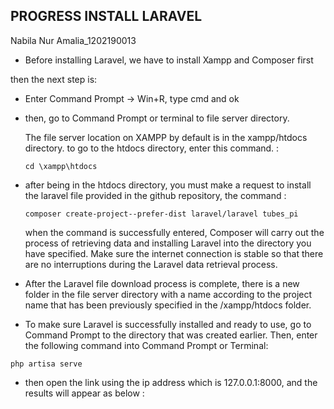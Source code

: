 ## PROGRESS INSTALL LARAVEL

Nabila Nur Amalia_1202190013

- Before installing Laravel, we have to install Xampp and Composer first

then the next step is:

- Enter Command Prompt -> Win+R, type cmd and ok

- then, go to Command Prompt or terminal to file server directory. 

  The file server location on XAMPP by default is in the xampp/htdocs directory. to go to the htdocs directory, enter this command. :

  ```
  cd \xampp\htdocs
  ```

   

- after being in the htdocs directory, you must make a request to install the laravel file provided in the github repository, the command :

  ```
  composer create-project--prefer-dist laravel/laravel tubes_pi
  ```

  when the command is successfully entered, Composer will carry out the process of retrieving data and installing Laravel into the directory you have specified. Make sure the internet connection is stable so that there are no interruptions during the Laravel data retrieval process.



- After the Laravel file download process is complete, there is a new folder in the file server directory with a name according to the project name that has been previously specified in the /xampp/htdocs folder.

  

- To make sure Laravel is successfully installed and ready to use, go to Command Prompt to the directory that was created earlier. Then, enter the following command into Command Prompt or Terminal:

```
php artisa serve
```



- then open the link using the ip address which is 127.0.0.1:8000, and the results will appear as below :

  